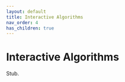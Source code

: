 ```yaml
---
layout: default
title: Interactive Algorithms
nav_order: 4
has_children: true
---
```


# Interactive Algorithms

Stub.
